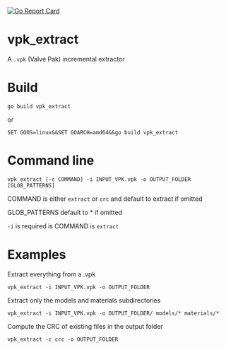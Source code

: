 [![Go Report Card](https://goreportcard.com/badge/github.com/baldurstod/vpk_extract)](https://goreportcard.com/badge/github.com/baldurstod/vpk_extract)

# vpk_extract
A `.vpk` (Valve Pak) incremental extractor

# Build

```
go build vpk_extract
```

or

```
SET GOOS=linux&&SET GOARCH=amd64&&go build vpk_extract
```

# Command line

```
vpk_extract [-c COMMAND] -i INPUT_VPK.vpk -o OUTPUT_FOLDER [GLOB_PATTERNS]
```
COMMAND is either `extract` or `crc` and default to extract if omitted

GLOB_PATTERNS default to * if omitted

`-i` is required is COMMAND is `extract`

# Examples

Extract everything from a .vpk
```
vpk_extract -i INPUT_VPK.vpk -o OUTPUT_FOLDER
```

Extract only the models and materials subdirectories
```
vpk_extract -i INPUT_VPK.vpk -o OUTPUT_FOLDER/ models/* materials/*
```

Compute the CRC of existing files in the output folder
```
vpk_extract -c crc -o OUTPUT_FOLDER
```
